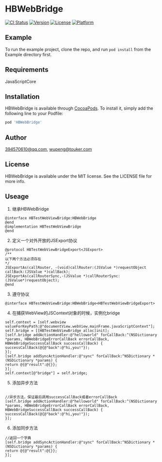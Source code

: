 # HBWebBridge

[![CI Status](http://img.shields.io/travis/394570610@qq.com/HBWebBridge.svg?style=flat)](https://travis-ci.org/394570610@qq.com/HBWebBridge)
[![Version](https://img.shields.io/cocoapods/v/HBWebBridge.svg?style=flat)](http://cocoapods.org/pods/HBWebBridge)
[![License](https://img.shields.io/cocoapods/l/HBWebBridge.svg?style=flat)](http://cocoapods.org/pods/HBWebBridge)
[![Platform](https://img.shields.io/cocoapods/p/HBWebBridge.svg?style=flat)](http://cocoapods.org/pods/HBWebBridge)

## Example

To run the example project, clone the repo, and run `pod install` from the Example directory first.

## Requirements
JavaScriptCore

## Installation

HBWebBridge is available through [CocoaPods](http://cocoapods.org). To install
it, simply add the following line to your Podfile:

```ruby
pod 'HBWebBridge'
```

## Author

394570610@qq.com, wupeng@touker.com

## License

HBWebBridge is available under the MIT license. See the LICENSE file for more info.


## Useage

1. 继承HBWebBridge

```
@interface HBTestWebViewBridge:HBWebBridge
@end
@implementation HBTestWebViewBridge
@end
```

2. 定义一个对外开放的JSExport协议
```
@protocol HBTestWebViewBridgeExport<JSExport>
/**
以下两个方法必须存在
*/
JSExportAs(callRouter, -(void)callRouter:(JSValue *)requestObject callBack:(JSValue *)callBack);
JSExportAs(callRouterSync,-(JSValue *)callRouterSync:(JSValue*)requestObject);
@end
```

3. 遵守协议

```
@interface HBTestWebViewBridge:HBWebBridge<HBTestWebViewBridgeExport>
```

4. 在捕获WebView的JSContext对象的时候，实例化bridge

```
self.context = [self.webview valueForKeyPath:@"documentView.webView.mainFrame.javaScriptContext"];
self.bridge = [[HBTestWebViewBridge alloc]init];
[self.bridge addActionHandler:@"helloworld" forCallBack:^(NSDictionary *params, HBWebBridgeErrorCallBack errorCallBack, HBWebBridgeSuccessCallBack successCallBack) {
successCallBack(@{@"back":@"hi,you!"});
}];
[self.bridge addSyncActionHandler:@"sync" forCallBack:^NSDictionary *(NSDictionary *params) {
return @{@"result":@{}};
}];
self.context[@"bridge"] = self.bridge;
```

5. 添加异步方法

```

//异步方法，保证最后调用successCallBack或者errorCallBack
[self.bridge addActionHandler:@"helloworld" forCallBack:^(NSDictionary *params, HBWebBridgeErrorCallBack errorCallBack, HBWebBridgeSuccessCallBack successCallBack) {
successCallBack(@{@"back":@"hi,you!"});
}];
```

6. 添加同步方法

```
//返回一个字典
[self.bridge addSyncActionHandler:@"sync" forCallBack:^NSDictionary *(NSDictionary *params) {
return @{@"result":@{}};
}];
```
